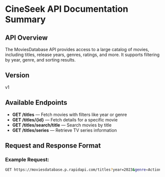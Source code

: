 # CineSeek API Documentation Summary

## API Overview
The MoviesDatabase API provides access to a large catalog of movies, including titles, release years, genres, ratings, and more. It supports filtering by year, genre, and sorting results.

## Version
v1

## Available Endpoints
- **GET /titles** — Fetch movies with filters like year or genre  
- **GET /titles/{id}** — Fetch details for a specific movie  
- **GET /titles/search/title** — Search movies by title  
- **GET /titles/series** — Retrieve TV series information

## Request and Response Format
### Example Request:
```bash
GET https://moviesdatabase.p.rapidapi.com/titles?year=2023&genre=Action
